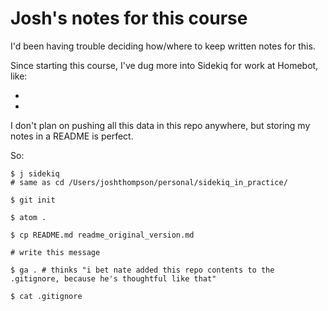 # Josh's notes for this course

I'd been having trouble deciding how/where to keep written notes for this.

Since starting this course, I've dug more into Sidekiq for work at Homebot, like:

- []()
- []()

I don't plan on pushing all this data in this repo anywhere, but storing my notes in a README is perfect.

So:

```shell
$ j sidekiq
# same as cd /Users/joshthompson/personal/sidekiq_in_practice/

$ git init

$ atom .

$ cp README.md readme_original_version.md

# write this message

$ ga . # thinks "i bet nate added this repo contents to the .gitignore, because he's thoughtful like that"

$ cat .gitignore


```
